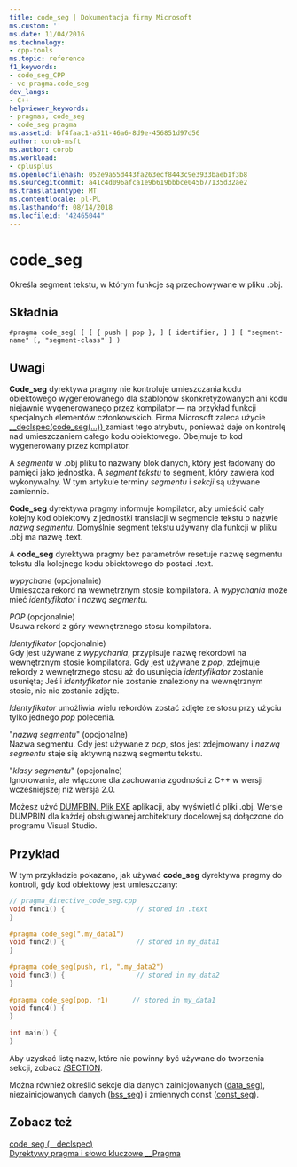 ```yaml
---
title: code_seg | Dokumentacja firmy Microsoft
ms.custom: ''
ms.date: 11/04/2016
ms.technology:
- cpp-tools
ms.topic: reference
f1_keywords:
- code_seg_CPP
- vc-pragma.code_seg
dev_langs:
- C++
helpviewer_keywords:
- pragmas, code_seg
- code_seg pragma
ms.assetid: bf4faac1-a511-46a6-8d9e-456851d97d56
author: corob-msft
ms.author: corob
ms.workload:
- cplusplus
ms.openlocfilehash: 052e9a55d443fa263ecf8443c9e3933baeb1f3b8
ms.sourcegitcommit: a41c4d096afca1e9b619bbbce045b77135d32ae2
ms.translationtype: MT
ms.contentlocale: pl-PL
ms.lasthandoff: 08/14/2018
ms.locfileid: "42465044"
---
```

# <a name="codeseg"></a>code_seg
Określa segment tekstu, w którym funkcje są przechowywane w pliku .obj.  
  
## <a name="syntax"></a>Składnia  
  
```  
#pragma code_seg( [ [ { push | pop }, ] [ identifier, ] ] [ "segment-name" [, "segment-class" ] )  
```  
  
## <a name="remarks"></a>Uwagi  
 
**Code_seg** dyrektywa pragmy nie kontroluje umieszczania kodu obiektowego wygenerowanego dla szablonów skonkretyzowanych ani kodu niejawnie wygenerowanego przez kompilator — na przykład funkcji specjalnych elementów członkowskich. Firma Microsoft zaleca użycie [__declspec(code_seg(...)) ](../cpp/code-seg-declspec.md) zamiast tego atrybutu, ponieważ daje on kontrolę nad umieszczaniem całego kodu obiektowego. Obejmuje to kod wygenerowany przez kompilator.  
  
A *segmentu* w .obj pliku to nazwany blok danych, który jest ładowany do pamięci jako jednostka. A *segment tekstu* to segment, który zawiera kod wykonywalny. W tym artykule terminy *segmentu* i *sekcji* są używane zamiennie.  
  
**Code_seg** dyrektywa pragmy informuje kompilator, aby umieścić cały kolejny kod obiektowy z jednostki translacji w segmencie tekstu o nazwie *nazwą segmentu*. Domyślnie segment tekstu używany dla funkcji w pliku .obj ma nazwę .text.  
  
A **code_seg** dyrektywa pragmy bez parametrów resetuje nazwę segmentu tekstu dla kolejnego kodu obiektowego do postaci .text.  
  
*wypychane* (opcjonalnie)  
Umieszcza rekord na wewnętrznym stosie kompilatora. A *wypychania* może mieć *identyfikator* i *nazwą segmentu*.  
  
*POP* (opcjonalnie)  
Usuwa rekord z góry wewnętrznego stosu kompilatora.  
  
*Identyfikator* (opcjonalnie)  
Gdy jest używane z *wypychania*, przypisuje nazwę rekordowi na wewnętrznym stosie kompilatora. Gdy jest używane z *pop*, zdejmuje rekordy z wewnętrznego stosu aż do usunięcia *identyfikator* zostanie usunięta; Jeśli *identyfikator* nie zostanie znaleziony na wewnętrznym stosie, nic nie zostanie zdjęte.  
  
*Identyfikator* umożliwia wielu rekordów zostać zdjęte ze stosu przy użyciu tylko jednego *pop* polecenia.  
  
"*nazwą segmentu*" (opcjonalne)  
Nazwa segmentu. Gdy jest używane z *pop*, stos jest zdejmowany i *nazwą segmentu* staje się aktywną nazwą segmentu tekstu.  
  
"*klasy segmentu*" (opcjonalne)  
Ignorowanie, ale włączone dla zachowania zgodności z C++ w wersji wcześniejszej niż wersja 2.0.  
  
Możesz użyć [DUMPBIN. Plik EXE](../build/reference/dumpbin-command-line.md) aplikacji, aby wyświetlić pliki .obj. Wersje DUMPBIN dla każdej obsługiwanej architektury docelowej są dołączone do programu Visual Studio.  
  
## <a name="example"></a>Przykład  

W tym przykładzie pokazano, jak używać **code_seg** dyrektywa pragmy do kontroli, gdy kod obiektowy jest umieszczany:  
  
```cpp  
// pragma_directive_code_seg.cpp  
void func1() {                  // stored in .text  
}  
  
#pragma code_seg(".my_data1")  
void func2() {                  // stored in my_data1  
}  
  
#pragma code_seg(push, r1, ".my_data2")  
void func3() {                  // stored in my_data2  
}  
  
#pragma code_seg(pop, r1)      // stored in my_data1  
void func4() {  
}  
  
int main() {  
}  
```  
  
Aby uzyskać listę nazw, które nie powinny być używane do tworzenia sekcji, zobacz [/SECTION](../build/reference/section-specify-section-attributes.md).  
  
Można również określić sekcje dla danych zainicjowanych ([data_seg](../preprocessor/data-seg.md)), niezainicjowanych danych ([bss_seg](../preprocessor/bss-seg.md)) i zmiennych const ([const_seg](../preprocessor/const-seg.md)).  
  
## <a name="see-also"></a>Zobacz też  
 
[code_seg (__declspec)](../cpp/code-seg-declspec.md)   
[Dyrektywy pragma i słowo kluczowe __Pragma](../preprocessor/pragma-directives-and-the-pragma-keyword.md)